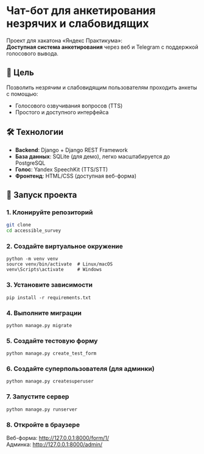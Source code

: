 # Чат-бот для анкетирования незрячих и слабовидящих

Проект для хакатона «Яндекс Практикума»:  
**Доступная система анкетирования** через веб и Telegram с поддержкой голосового вывода.

## 🎯 Цель
Позволить незрячим и слабовидящим пользователям проходить анкеты с помощью:
- Голосового озвучивания вопросов (TTS)
- Простого и доступного интерфейса

## 🛠 Технологии
- **Backend**: Django + Django REST Framework
- **База данных**: SQLite (для демо), легко масштабируется до PostgreSQL
- **Голос**: Yandex SpeechKit (TTS/STT)
- **Фронтенд**: HTML/CSS (доступная веб-форма)

## 🚀 Запуск проекта

### 1. Клонируйте репозиторий
```bash
git clone 
cd accessible_survey
```

### 2. Создайте виртуальное окружение
```
python -m venv venv  
source venv/bin/activate  # Linux/macOS  
venv\Scripts\activate     # Windows
```

### 3. Установите зависимости
```
pip install -r requirements.txt
```

### 4. Выполните миграции
```
python manage.py migrate
```

### 5. Создайте тестовую форму
```
python manage.py create_test_form
```

### 6. Создайте суперпользователя (для админки)
```
python manage.py createsuperuser
```

### 7. Запустите сервер

```
python manage.py runserver
```

### 8. Откройте в браузере

Веб-форма: http://127.0.0.1:8000/form/1/  
Админка: http://127.0.0.1:8000/admin/  